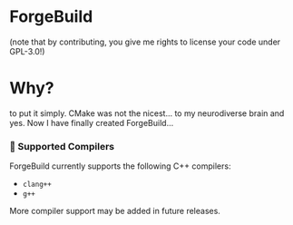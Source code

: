 # ForgeBuild

(note that by contributing, you give me rights to license your code under GPL-3.0!)

# Why?

to put it simply. CMake was not the nicest... to my neurodiverse brain
and yes. Now I have finally created ForgeBuild...




### 🔧 Supported Compilers
ForgeBuild currently supports the following C++ compilers:
- `clang++`
- `g++`

More compiler support may be added in future releases.
